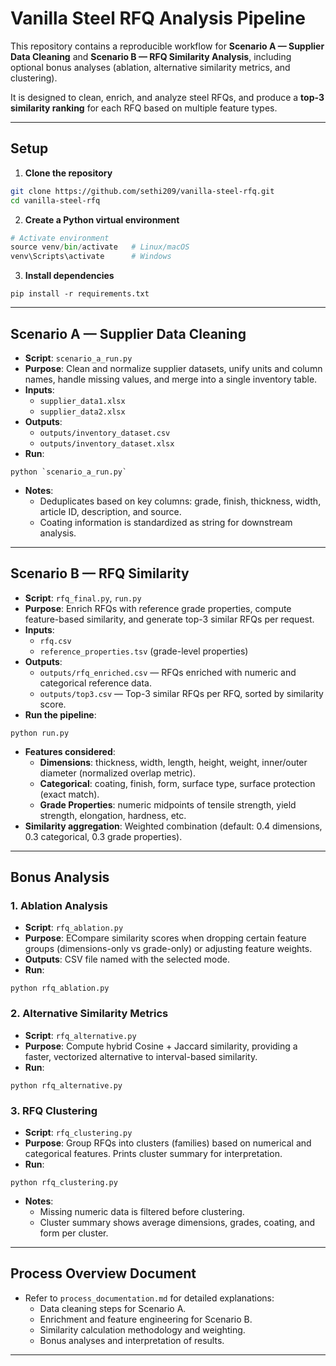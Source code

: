 # Vanilla Steel RFQ Analysis Pipeline

This repository contains a reproducible workflow for **Scenario A — Supplier Data Cleaning** and **Scenario B — RFQ Similarity Analysis**, including optional bonus analyses (ablation, alternative similarity metrics, and clustering).  

It is designed to clean, enrich, and analyze steel RFQs, and produce a **top-3 similarity ranking** for each RFQ based on multiple feature types.

---

## Setup

1. **Clone the repository**

```bash
git clone https://github.com/sethi209/vanilla-steel-rfq.git
cd vanilla-steel-rfq
```

2. **Create a Python virtual environment**

```python -m venv venv
# Activate environment
source venv/bin/activate   # Linux/macOS
venv\Scripts\activate      # Windows
```

3. **Install dependencies**

```
pip install -r requirements.txt
```

---

## Scenario A — Supplier Data Cleaning

- **Script**: `scenario_a_run.py`
- **Purpose**: Clean and normalize supplier datasets, unify units and column names, handle missing values, and merge into a single inventory table.
- **Inputs**:
    - `supplier_data1.xlsx`
    - `supplier_data2.xlsx`
- **Outputs**:
    - `outputs/inventory_dataset.csv`
    - `outputs/inventory_dataset.xlsx`
- **Run**:
```
python `scenario_a_run.py`
```
- **Notes**:
    - Deduplicates based on key columns: grade, finish, thickness, width, article ID, description, and source.
    - Coating information is standardized as string for downstream analysis.

---

## Scenario B — RFQ Similarity

- **Script**: `rfq_final.py`, `run.py`
- **Purpose**: Enrich RFQs with reference grade properties, compute feature-based similarity, and generate top-3 similar RFQs per request.
- **Inputs**:
    - `rfq.csv`
    - `reference_properties.tsv` (grade-level properties)
- **Outputs**:
    - `outputs/rfq_enriched.csv` — RFQs enriched with numeric and categorical reference data.
    - `outputs/top3.csv` — Top-3 similar RFQs per RFQ, sorted by similarity score.
- **Run the pipeline**:
```
python run.py
```
- **Features considered**:
    - **Dimensions**: thickness, width, length, height, weight, inner/outer diameter (normalized overlap metric).
    - **Categorical**: coating, finish, form, surface type, surface protection (exact match).
    - **Grade Properties**: numeric midpoints of tensile strength, yield strength, elongation, hardness, etc.
- **Similarity aggregation**: Weighted combination (default: 0.4 dimensions, 0.3 categorical, 0.3 grade properties).

---

## Bonus Analysis

### 1. Ablation Analysis

- **Script**: `rfq_ablation.py`
- **Purpose**: ECompare similarity scores when dropping certain feature groups (dimensions-only vs grade-only) or adjusting feature weights.
- **Outputs**: CSV file named with the selected mode.
- **Run**:
```
python rfq_ablation.py
```

### 2. Alternative Similarity Metrics

- **Script**: `rfq_alternative.py`
- **Purpose**: Compute hybrid Cosine + Jaccard similarity, providing a faster, vectorized alternative to interval-based similarity.
- **Run**:
```
python rfq_alternative.py
```

### 3. RFQ Clustering

- **Script**: `rfq_clustering.py`
- **Purpose**: Group RFQs into clusters (families) based on numerical and categorical features. Prints cluster summary for interpretation.
- **Run**:
```
python rfq_clustering.py
```
- **Notes**:
    - Missing numeric data is filtered before clustering.
    - Cluster summary shows average dimensions, grades, coating, and form per cluster.

---

## Process Overview Document

- Refer to `process_documentation.md` for detailed explanations:
    - Data cleaning steps for Scenario A.
    - Enrichment and feature engineering for Scenario B.
    - Similarity calculation methodology and weighting.
    - Bonus analyses and interpretation of results.

---

